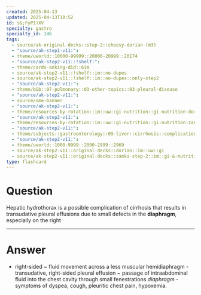 ```yaml
---
created: 2025-04-13
updated: 2025-04-13T10:52
id: s&;FyPI)XV
specialty: gastro
specialty_id: 146
tags:
  - source/ak-original-decks::step-2::cheesy-dorian-(m3)
  - "source/ak-step1-v11:": 
  - theme/uworld::10000-99999::20000-20999::20174
  - "source/ak-step2-v11::!shelf:": 
  - theme/cards-anking-did::6im
  - source/ak-step2-v11::!shelf::im::no-dupes
  - source/ak-step2-v11::!shelf::im::no-dupes::only-step2
  - "source/ak-step2-v11:": 
  - theme/b&b::07-pulmonary::03-other-topics::03-pleural-disease
  - "source/ak-step2-v11:": 
  - source/ome-banner
  - "source/ak-step2-v11:": 
  - theme/resources-by-rotation::im::uw::gi-nutrition::gi-nutrition-dorian
  - "source/ak-step2-v11:": 
  - theme/resources-by-rotation::im::uw::gi-nutrition::gi-nutrition-zanki
  - "source/ak-step2-v11:": 
  - theme/subjects::gastroenterology::09-liver::cirrhosis::complications::hepatic-hydrothorax
  - "source/ak-step2-v11:": 
  - theme/uworld::1000-9999::2000-2999::2969
  - source/ak-step2-v11::original-decks::dorian::im::uw::gi
  - source/ak-step2-v11::original-decks::zanki-step-2::im::gi-&-nutrition"
type: flashcard
---
```


# Question
Hepatic hydrothorax is a possible complication of cirrhosis that results in transudative pleural effusions due to small defects in the **diaphragm**, especially on the right

---

# Answer
- right-sided ~ fluid movement across a less muscular hemidiaphragm - transudative, right-sided pleural effusion ~ passage of intraabdominal fluid into the chest cavity through small fenestrations *diaphragm* - symptoms of dyspea, cough, pleuritic chest pain, hypoxemia.
